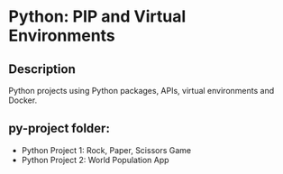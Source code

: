 # Python: PIP and Virtual Environments

## Description
Python projects using Python packages, APIs, virtual environments and Docker.

## py-project folder:
* Python Project 1: Rock, Paper, Scissors Game
* Python Project 2: World Population App

